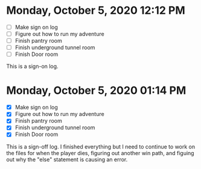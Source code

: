 # Monday, October  5, 2020 12:12 PM
- [ ] Make sign on log
- [ ] Figure out how to run my adventure 
- [ ] Finish pantry room
- [ ] Finish underground tunnel room
- [ ] Finish Door room

This is a sign-on log.
# Monday, October  5, 2020 01:14 PM
- [X] Make sign on log
- [X] Figure out how to run my adventure 
- [X] Finish pantry room
- [X] Finish underground tunnel room
- [X] Finish Door room

This is a sign-off log. I finished everything but I need to continue to work on the files for when the player dies, figuring out another win path, and figuing out why the "else" statement is causing an error.
